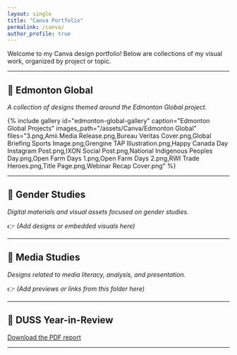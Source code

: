 ```yaml
---
layout: single
title: "Canva Portfolio"
permalink: /canva/
author_profile: true
---
```


Welcome to my Canva design portfolio! Below are collections of my visual work, organized by project or topic.

---

## 📁 Edmonton Global

_A collection of designs themed around the Edmonton Global project._

{% include gallery id="edmonton-global-gallery"
   caption="Edmonton Global Projects"
   images_path="/assets/Canva/Edmonton Global"
   files="3.png,Amii Media Release.png,Bureau Veritas Cover.png,Global Briefing Sports Image.png,Grengine TAP Illustration.png,Happy Canada Day Instagram Post.png,IXON Social Post.png,National Indigenous Peoples Day.png,Open Farm Days 1.png,Open Farm Days 2.png,RWI Trade Heroes.png,Title Page.png,Webinar Recap Cover.png"
%}

---

## 📁 Gender Studies

_Digital materials and visual assets focused on gender studies._

👉 *(Add designs or embedded visuals here)*

---

## 📁 Media Studies

_Designs related to media literacy, analysis, and presentation._

👉 *(Add previews or links from this folder here)*

---

## 📄 DUSS Year-in-Review

[Download the PDF report](/assets/images/canva/duss_year-in-review.pdf)

---
